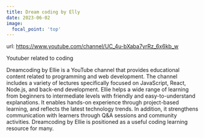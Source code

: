 ```yaml
---
title: Dream coding by Elly
date: 2023-06-02
image:
  focal_point: 'top'
---
```


url: https://www.youtube.com/channel/UC_4u-bXaba7yrRz_6x6kb_w

<!--more-->

Youtuber related to coding

Dreamcoding by Ellie is a YouTube channel that provides educational content related to programming and web development. The channel includes a variety of lectures specifically focused on JavaScript, React, Node.js, and back-end development. Ellie helps a wide range of learning from beginners to intermediate levels with friendly and easy-to-understand explanations. It enables hands-on experience through project-based learning, and reflects the latest technology trends. In addition, it strengthens communication with learners through Q&A sessions and community activities. Dreamcoding by Ellie is positioned as a useful coding learning resource for many.